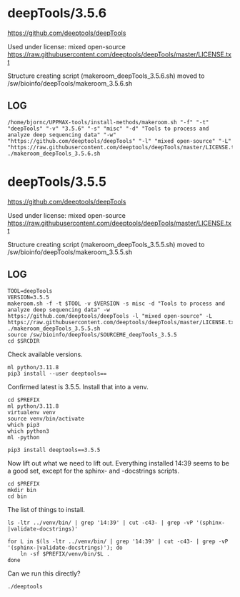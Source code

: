 deepTools/3.5.6
========================

<https://github.com/deeptools/deepTools>

Used under license:
mixed open-source
<https://raw.githubusercontent.com/deeptools/deepTools/master/LICENSE.txt>

Structure creating script (makeroom_deepTools_3.5.6.sh) moved to /sw/bioinfo/deepTools/makeroom_3.5.6.sh

LOG
---

    /home/bjornc/UPPMAX-tools/install-methods/makeroom.sh "-f" "-t" "deepTools" "-v" "3.5.6" "-s" "misc" "-d" "Tools to process and analyze deep sequencing data" "-w" "https://github.com/deeptools/deepTools" "-l" "mixed open-source" "-L" "https://raw.githubusercontent.com/deeptools/deepTools/master/LICENSE.txt"
    ./makeroom_deepTools_3.5.6.sh
deepTools/3.5.5
===============

<https://github.com/deeptools/deepTools>

Used under license:
mixed open-source
<https://raw.githubusercontent.com/deeptools/deepTools/master/LICENSE.txt>

Structure creating script (makeroom_deepTools_3.5.5.sh) moved to /sw/bioinfo/deepTools/makeroom_3.5.5.sh

LOG
---

    TOOL=deepTools
    VERSION=3.5.5
    makeroom.sh -f -t $TOOL -v $VERSION -s misc -d "Tools to process and analyze deep sequencing data" -w https://github.com/deeptools/deepTools -l "mixed open-source" -L https://raw.githubusercontent.com/deeptools/deepTools/master/LICENSE.txt
    ./makeroom_deepTools_3.5.5.sh 
    source /sw/bioinfo/deepTools/SOURCEME_deepTools_3.5.5
    cd $SRCDIR

Check available versions.

    ml python/3.11.8
    pip3 install --user deeptools==

Confirmed latest is 3.5.5. Install that into a venv.

    cd $PREFIX
    ml python/3.11.8
    virtualenv venv
    source venv/bin/activate
    which pip3
    which python3
    ml -python

    pip3 install deeptools==3.5.5

Now lift out what we need to lift out. Everything installed 14:39 seems to be a
good set, except for the sphinx- and -docstrings scripts.

    cd $PREFIX
    mkdir bin
    cd bin

The list of things to install.

    ls -ltr ../venv/bin/ | grep '14:39' | cut -c43- | grep -vP '(sphinx-|validate-docstrings)'

    for L in $(ls -ltr ../venv/bin/ | grep '14:39' | cut -c43- | grep -vP '(sphinx-|validate-docstrings)'); do
        ln -sf $PREFIX/venv/bin/$L .
    done

Can we run this directly?

    ./deeptools 
